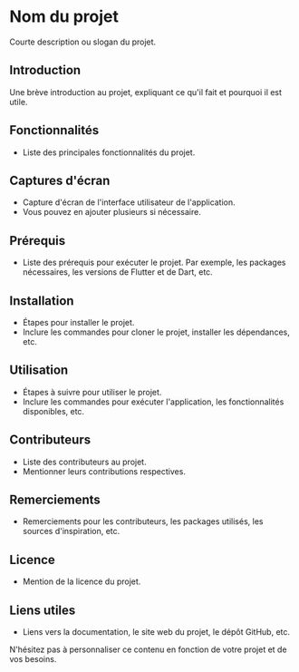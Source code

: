 
# Nom du projet

Courte description ou slogan du projet.

## Introduction

Une brève introduction au projet, expliquant ce qu'il fait et pourquoi il est utile.

## Fonctionnalités

- Liste des principales fonctionnalités du projet.

## Captures d'écran

- Capture d'écran de l'interface utilisateur de l'application.
- Vous pouvez en ajouter plusieurs si nécessaire.

## Prérequis

- Liste des prérequis pour exécuter le projet. Par exemple, les packages nécessaires, les versions de Flutter et de Dart, etc.

## Installation

- Étapes pour installer le projet.
- Inclure les commandes pour cloner le projet, installer les dépendances, etc.

## Utilisation

- Étapes à suivre pour utiliser le projet.
- Inclure les commandes pour exécuter l'application, les fonctionnalités disponibles, etc.

## Contributeurs

- Liste des contributeurs au projet.
- Mentionner leurs contributions respectives.

## Remerciements

- Remerciements pour les contributeurs, les packages utilisés, les sources d'inspiration, etc.

## Licence

- Mention de la licence du projet.

## Liens utiles

- Liens vers la documentation, le site web du projet, le dépôt GitHub, etc.

N'hésitez pas à personnaliser ce contenu en fonction de votre projet et de vos besoins.